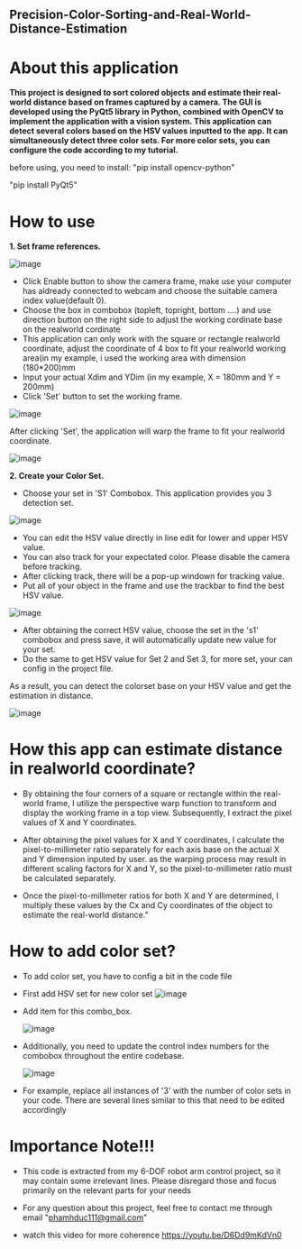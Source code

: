 ## Precision-Color-Sorting-and-Real-World-Distance-Estimation
# About this application
**This project is designed to sort colored objects and estimate their real-world distance based on frames captured by a camera. The GUI is developed using the PyQt5 library in Python, combined with OpenCV to implement the application with a vision system. This application can detect several colors based on the HSV values inputted to the app. It can simultaneously detect three color sets. For more color sets, you can configure the code according to my tutorial.**

before using, you need to install:
"pip install opencv-python"

"pip install PyQt5"

# How to use
**1. Set frame references.**
   
![image](https://github.com/phamhduc/Precision-Color-Sorting-and-Real-World-Distance-Estimation/assets/101264143/03350ee5-1e6d-43a5-af2a-3a7993a243fc)

+ Click Enable button to show the camera frame, make use your computer has aldready connected to webcam and choose the suitable camera index value(default 0).
+ Choose the box in combobox (topleft, topright, bottom ....) and use direction button on the right side to adjust the working cordinate base on the realworld cordinate
+ This application can only work with the square or rectangle realworld coordinate, adjust the coordinate of 4 box to fit your realworld working area(in my example, i used the working area with dimension (180*200)mm
+ Input your actual Xdim and YDim (in my example, X = 180mm and Y = 200mm)
+ Click 'Set' button to set the working frame.
  
![image](https://github.com/phamhduc/Precision-Color-Sorting-and-Real-World-Distance-Estimation/assets/101264143/b74876dd-d494-4b3b-b5d8-adf55245fc49)

After clicking 'Set', the application will warp the frame to fit your realworld coordinate.

![image](https://github.com/phamhduc/Precision-Color-Sorting-and-Real-World-Distance-Estimation/assets/101264143/1a97167a-a741-4362-bab6-fd3cd943baab)

**2. Create your Color Set.**
+ Choose your set in 'S1' Combobox. This application provides you 3 detection set.
  
![image](https://github.com/phamhduc/Precision-Color-Sorting-and-Real-World-Distance-Estimation/assets/101264143/e2951ce7-c742-4a43-902f-5e1942be37d0)

+ You can edit the HSV value directly in line edit for lower and upper HSV value.
+ You can also track for your expectated color. Please disable the camera before tracking.
+ After clicking track, there will be a pop-up windown for tracking value.
+ Put all of your object in the frame and use the trackbar to find the best HSV value.

![image](https://github.com/phamhduc/Precision-Color-Sorting-and-Real-World-Distance-Estimation/assets/101264143/eacfa0cb-82de-42d2-abe5-ac88f7b43a40)

+ After obtaining the correct HSV value, choose the set in the 's1' combobox and press save, it will automatically update new value for your set.
+ Do the same to get HSV value for Set 2 and Set 3, for more set, your can config in the project file.


As a result, you can detect the colorset base on your HSV value and get the estimation in distance.

![image](https://github.com/phamhduc/Precision-Color-Sorting-and-Real-World-Distance-Estimation/assets/101264143/26b7e880-34b2-42d7-82d5-68a70c4d7280)


# How this app can estimate distance in realworld coordinate?

+ By obtaining the four corners of a square or rectangle within the real-world frame, I utilize the perspective warp function to transform and display the working frame in a top view. Subsequently, I extract the pixel values of X and Y coordinates.

+ After obtaining the pixel values for X and Y coordinates, I calculate the pixel-to-millimeter ratio separately for each axis base on the actual X and Y dimension inputed by user. as the warping process may result in different scaling factors for X and Y, so the pixel-to-millimeter ratio must be calculated separately.

+ Once the pixel-to-millimeter ratios for both X and Y are determined, I multiply these values by the Cx and Cy coordinates of the object to estimate the real-world distance."

# How to add color set?

+ To add color set, you have to config a bit in the code file
+ First add HSV set for new color set
![image](https://github.com/phamhduc/Precision-Color-Sorting-and-Real-World-Distance-Estimation/assets/101264143/3c3a51c1-868c-4b91-899b-09f0968bae74)

+ Add item for this combo_box.

  ![image](https://github.com/phamhduc/Precision-Color-Sorting-and-Real-World-Distance-Estimation/assets/101264143/2298c4a4-6795-424c-9210-eef2c9b4653f)

+ Additionally, you need to update the control index numbers for the combobox throughout the entire codebase.

  ![image](https://github.com/phamhduc/Precision-Color-Sorting-and-Real-World-Distance-Estimation/assets/101264143/0b009102-3a5e-491e-b8a6-e5cb5a71e4d7)

+ For example, replace all instances of '3' with the number of color sets in your code. There are several lines similar to this that need to be edited accordingly

# Importance Note!!!

+ This code is extracted from my 6-DOF robot arm control project, so it may contain some irrelevant lines. Please disregard those and focus primarily on the relevant parts for your needs

+ For any question about this project, feel free to contact me through email "phamhduc111@gmail.com"

+ watch this video for more coherence https://youtu.be/D6Dd9mKdVn0 






